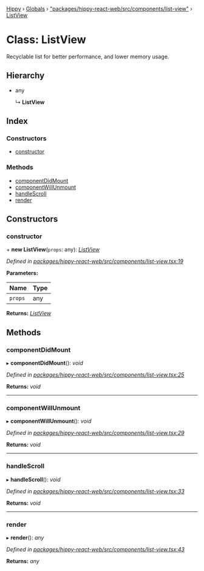 [Hippy](../README.md) › [Globals](../globals.md) › ["packages/hippy-react-web/src/components/list-view"](../modules/_packages_hippy_react_web_src_components_list_view_.md) › [ListView](_packages_hippy_react_web_src_components_list_view_.listview.md)

# Class: ListView

Recyclable list for better performance, and lower memory usage.

## Hierarchy

* any

  ↳ **ListView**

## Index

### Constructors

* [constructor](_packages_hippy_react_web_src_components_list_view_.listview.md#constructor)

### Methods

* [componentDidMount](_packages_hippy_react_web_src_components_list_view_.listview.md#componentdidmount)
* [componentWillUnmount](_packages_hippy_react_web_src_components_list_view_.listview.md#componentwillunmount)
* [handleScroll](_packages_hippy_react_web_src_components_list_view_.listview.md#handlescroll)
* [render](_packages_hippy_react_web_src_components_list_view_.listview.md#render)

## Constructors

###  constructor

\+ **new ListView**(`props`: any): *[ListView](_packages_hippy_react_web_src_components_list_view_.listview.md)*

*Defined in [packages/hippy-react-web/src/components/list-view.tsx:19](https://github.com/jeromehan/Hippy/blob/6216275/packages/hippy-react-web/src/components/list-view.tsx#L19)*

**Parameters:**

Name | Type |
------ | ------ |
`props` | any |

**Returns:** *[ListView](_packages_hippy_react_web_src_components_list_view_.listview.md)*

## Methods

###  componentDidMount

▸ **componentDidMount**(): *void*

*Defined in [packages/hippy-react-web/src/components/list-view.tsx:25](https://github.com/jeromehan/Hippy/blob/6216275/packages/hippy-react-web/src/components/list-view.tsx#L25)*

**Returns:** *void*

___

###  componentWillUnmount

▸ **componentWillUnmount**(): *void*

*Defined in [packages/hippy-react-web/src/components/list-view.tsx:29](https://github.com/jeromehan/Hippy/blob/6216275/packages/hippy-react-web/src/components/list-view.tsx#L29)*

**Returns:** *void*

___

###  handleScroll

▸ **handleScroll**(): *void*

*Defined in [packages/hippy-react-web/src/components/list-view.tsx:33](https://github.com/jeromehan/Hippy/blob/6216275/packages/hippy-react-web/src/components/list-view.tsx#L33)*

**Returns:** *void*

___

###  render

▸ **render**(): *any*

*Defined in [packages/hippy-react-web/src/components/list-view.tsx:43](https://github.com/jeromehan/Hippy/blob/6216275/packages/hippy-react-web/src/components/list-view.tsx#L43)*

**Returns:** *any*
